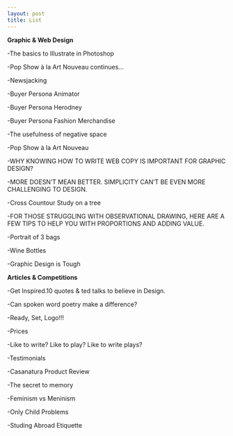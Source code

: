 ```yaml
---
layout: post
title: List
---
```


**Graphic & Web Design**

-The basics to Illustrate in Photoshop


-Pop Show à la Art Nouveau continues...


-Newsjacking


-Buyer Persona Animator


-Buyer Persona Herodney


-Buyer Persona Fashion Merchandise


-The usefulness of negative space


-Pop Show à la Art Nouveau


-WHY KNOWING HOW TO WRITE WEB COPY IS IMPORTANT FOR GRAPHIC DESIGN?


-MORE DOESN’T MEAN BETTER. SIMPLICITY CAN’T BE EVEN MORE CHALLENGING TO DESIGN.


-Cross Countour Study on a tree


-FOR THOSE STRUGGLING WITH OBSERVATIONAL DRAWING, HERE ARE A FEW TIPS TO HELP YOU WITH PROPORTIONS AND ADDING VALUE.


-Portrait of 3 bags


-Wine Bottles


-Graphic Design is Tough


**Articles & Competitions**

-Get Inspired.10 quotes & ted talks to believe in Design.


-Can spoken word poetry make a difference?


-Ready, Set, Logo!!!


-Prices


-Like to write? Like to play? Like to write plays?


-Testimonials


-Casanatura Product Review


-The secret to memory


-Feminism vs Meninism


-Only Child Problems


-Studing Abroad Etiquette
